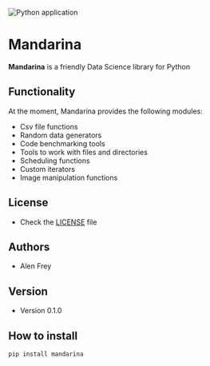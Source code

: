 ![Python application](https://github.com/sunpip/Mandarina/workflows/Python%20application/badge.svg)

Mandarina
======
**Mandarina** is a friendly Data Science library for Python

## Functionality

At the moment, Mandarina provides the following modules:
- Csv file functions
- Random data generators 
- Code benchmarking tools
- Tools to work with files and directories
- Scheduling functions 
- Custom iterators 
- Image manipulation functions

## License 
* Check the [LICENSE](https://github.com/sunpip/Mandarina/blob/master/LICENSE) file

## Authors

- Alen Frey

## Version 
* Version 0.1.0

## How to install
```shell script
pip install mandarina
```
